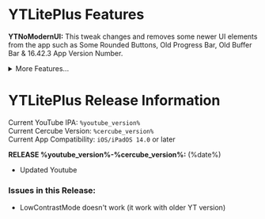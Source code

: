 # YTLitePlus Features

**YTNoModernUI:** This tweak changes and removes some newer UI elements from the app such as Some Rounded Buttons, Old Progress Bar, Old Buffer Bar & 16.42.3 App Version Number.

<details>
<summary>More Features...</summary>

**LowContrastMode:** This tweak helps remove the new contrasty looking UI that was first introduced way back in 2020 August/September. (Tweak made by arichorn)

**LowContrastModeColors:** for users who doesn’t use gray will get a set of colors to switch which changes and improves the UI Customization. (Add-on added for LowContrastMode)

**YTNoHeatwaves:** Turns off the Heatwaves Feature in the video player. `(CercubePlus/VideoPlayerOverlayControls)`

**YTNoUpgradeDialog:** Disables the Upgrade Dialog so you won’t be prompted to update the app.

**YouMute:** Mute/unmute videos in YouTube directly.

**iPadLayout:** Gives iPhone users the ability to use the iPad’s Interface and the ability to use some of the YouTube features that are not on iPhone.

**iPhoneLayout:** Gives iPad users the ability to use Community Posts, to create Shorts and the ability to use the buggy iPhone layout. but using it in split view mode fixes the UI.

**HideSponsorBlockButton:** Hide the SponsorBlock Button shown on the Nav Bar. Added by Dayanch96

**DisableWifiRelatedOptions:** want to remove sections that are only shown when internet is on? You can toggle this to remove all of those sections. Well not all, but toggling the option will remove some of the annoying sections that may not be used.

**HideShadowOverlayButtons:** want to remove shadow overlay on the buttons used in the video player? Then toggle this to remove the Shadow Overlay on the buttons Previous, Next, Rewind, Forward.

</details>

# YTLitePlus Release Information

Current YouTube IPA: `%youtube_version%`  
Current Cercube Version: `%cercube_version%`  
Current App Compatibility: `iOS/iPadOS 14.0` or later

**RELEASE %youtube_version%-%cercube_version%:** (%date%)

- Updated Youtube

### Issues in this Release:
- LowContrastMode doesn't work (it work with older YT version)